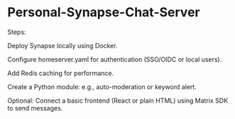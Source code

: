 # Personal-Synapse-Chat-Server

Steps:

Deploy Synapse locally using Docker.

Configure homeserver.yaml for authentication (SSO/OIDC or local users).

Add Redis caching for performance.

Create a Python module: e.g., auto-moderation or keyword alert.

Optional: Connect a basic frontend (React or plain HTML) using Matrix SDK to send messages.
